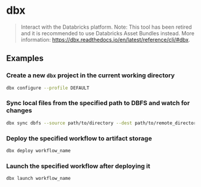 # dbx

> Interact with the Databricks platform. Note: This tool has been retired and it is recommended to use Databricks Asset Bundles instead. More information: <https://dbx.readthedocs.io/en/latest/reference/cli/#dbx>.

## Examples

### Create a new `dbx` project in the current working directory

```bash
dbx configure --profile DEFAULT
```

### Sync local files from the specified path to DBFS and watch for changes

```bash
dbx sync dbfs --source path/to/directory --dest path/to/remote_directory
```

### Deploy the specified workflow to artifact storage

```bash
dbx deploy workflow_name
```

### Launch the specified workflow after deploying it

```bash
dbx launch workflow_name
```
